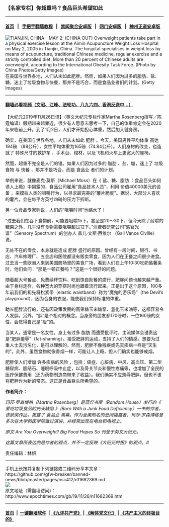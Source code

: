 ### 【名家专栏】你超重吗？食品巨头希望如此
------------------------

#### [首页](https://github.com/gfw-breaker/banned-news/blob/master/README.md) &nbsp;&nbsp;|&nbsp;&nbsp; [手把手翻墙教程](https://github.com/gfw-breaker/guides/wiki) &nbsp;&nbsp;|&nbsp;&nbsp; [禁闻聚合安卓版](https://github.com/gfw-breaker/bn-android) &nbsp;&nbsp;|&nbsp;&nbsp; [网门安卓版](https://github.com/oGate2/oGate) &nbsp;&nbsp;|&nbsp;&nbsp; [神州正道安卓版](https://github.com/SzzdOgate/update) 



<div><img alt="TIANJIN, CHINA - MAY 2: (CHINA OUT) Overweight patients take part in a physical exercise lesson at the Aimin Acupuncture Weight Loss Hospital on May 2, 2005 in Tianjin, China. The hospital specialises in weight loss by means of acupuncture, traditional Chinese medicine, regular exercise and a strictly controlled diet. More than 20 percent of Chinese adults are overweight, according to the International Obesity Task Force. (Photo by China Photos/Getty Images)" class="aligncenter wp-post-image" src="http://i.epochtimes.com/assets/uploads/2019/11/GettyImages-52751242-600x400.jpg"/>
<div class="red16 caption">
 在美国与世界各地，人们从未如此肥胖。然而，如果人们因为过多的脂肪、盐、糖，迷上了垃圾食物与快餐，那并不是巧合，而是食品业者们的计划。(Getty Images)
</div>
</div><hr/>

#### [翻墙必看视频（文昭、江峰、法轮功、八九六四、香港反送中...）](https://github.com/gfw-breaker/banned-news/blob/master/pages/links.md)

<div><p>
 【大纪元2019年11月26日讯】（英文大纪元专栏作家Martha Rosenberg撰写／陈霆编译）假期越来越靠近，很少有人愿意去思考一下，自己的体重肯定会在2020年来临前上升。到了1月2日，人们才开始担心体重，然后加入健身房。
</p>
<p>
 确实，在美国与世界各地，人们从未如此
 <ok href="http://www.epochtimes.com/gb/tag/%E8%82%A5%E8%83%96.html">
  肥胖
 </ok>
 。今天，美国男性平均体重
 <ok href="https://www.vox.com/2015/6/15/8784389/america-weight-gain" rel="noopener noreferrer" target="_blank">
  高达194磅
 </ok>
 （88公斤），女性平均体重为165磅（74.84公斤）。人们身材的改变，也造就了
 <ok href="https://www.salon.com/2014/03/13/5_shocking_reasons_why_americans_are_getting_fatter_partner/" rel="noopener noreferrer" target="_blank">
  特殊尺寸的救护车
 </ok>
 、手术台、棺材，以及飞机和火车上更宽大的座椅。
</p>
<p>
 然而，超重不完全是人们的错。如果人们因为过多的
 <ok href="http://www.epochtimes.com/gb/tag/%E8%84%82%E8%82%AA.html">
  脂肪
 </ok>
 、盐、糖，迷上了
 <ok href="http://www.epochtimes.com/gb/tag/%E5%9E%83%E5%9C%BE%E9%A3%9F%E7%89%A9.html">
  垃圾食物
 </ok>
 与
 <ok href="http://www.epochtimes.com/gb/tag/%E5%BF%AB%E9%A4%90.html">
  快餐
 </ok>
 ，那并不是巧合，而是
 <ok href="http://www.epochtimes.com/gb/tag/%E9%A3%9F%E5%93%81%E4%B8%9A.html">
  食品业
 </ok>
 者们的计划。
</p>
<p>
 举例来说，就像麦克·莫斯（Michael Moss）在《
 <ok href="https://www.amazon.com/Salt-Sugar-Fat-Giants-Hooked/dp/0812982193" rel="noopener noreferrer" target="_blank">
  盐、糖、脂肪
 </ok>
 ：食品巨头如何诱人上瘾》中揭露的，食品公司雇用“食品技术人员”，利用
 <ok href="https://www.nytimes.com/2013/02/24/magazine/the-extraordinary-science-of-junk-food.html?pagewanted=all&amp;_r=0" rel="noopener noreferrer" target="_blank">
  价值40000美元的设备
 </ok>
 ，来模拟人类的咀嚼行为，以寻求最完美的“薯片脆度”。据说，大部分人喜欢的薯片，会在每平方英寸四磅的压力下折断。
</p>
<p>
 另一位食品专家则说，人们的“咀嚼时间”也缩水了！
</p>
<p>
 “过去我们在吞下食物前，可能要咀嚼15下，甚至是20～30下，但今天除了耐嚼的糖果之外，几乎没有食物需要咀嚼超过12下。”消费者研究公司“感官光谱”（Sensory Spectrum）的创办人
 <ok href="https://experiencelife.com/article/scary-food-science/" rel="noopener noreferrer" target="_blank">
  盖儿·文斯·西维尔
 </ok>
 （Gail Vance Civille）说。
</p>
<p>
 无处不在的零食，本身就是造成
 <ok href="http://www.epochtimes.com/gb/tag/%E8%82%A5%E8%83%96.html">
  肥胖
 </ok>
 盛行的原因。曾经有一段时间，银行、书店、汽车修理厂、五金店和医院都没有贩卖零食，因为人们在正餐之间很少进食。过去当一些欧洲人来到美国商场里的美食广场，看到人们在上午10:30吃奶酪薯条时，他们会问：“那是一顿正餐吗？”这是一个很好的问题。
</p>
<p>
 随着超大号餐点、免费续杯饮料、吃到饱自助餐的盛行，肥胖问题也越来越严重。由于身材走样，各种宽大的穿搭时尚也跟着流行起来。正是出于这个原因，100多年前我们的祖先将松紧带（elastic waistband）称为“魔鬼的游乐场”（the Devil’s playground），因为合身的衣服，能使我们保持标准的体重。
</p>
<p>
 助长肥胖流行的，还有因政策发展的高果糖玉米糖浆、氢化玉米油等，这都容易令人发胖。另外，“胖”是个相对的概念。当身旁的朋友都170磅时，一位160磅的女性，会觉得自己是“瘦”的。
</p>
<p>
 当某人，通常是一名女性，身上有过多
 <ok href="http://www.epochtimes.com/gb/tag/%E8%84%82%E8%82%AA.html">
  脂肪
 </ok>
 而遭受批评时，主流媒体会谴责这是“肥胖羞辱”（fat-shaming）。接受肥胖的运动，支持了人们的情感。想要为过重人士去污名化，是可以理解的，然而，肥胖不像残疾或先天疾病一样是“天生的”。此外，虽然食物就像香烟一样，可能让人上瘾，但人们确实也能够戒烟。
</p>
<p>
 肥胖使人们增加
 <ok href="https://www.cdc.gov/healthyweight/effects/index.html" rel="noopener noreferrer" target="_blank">
  许多疾病的风险
 </ok>
 ，包括：癌症、心脏病、中风、高血压、第二型糖尿病、胆结石、睡眠呼吸中止症，以及骨关节炎和慢性疼痛等，也增加了全民的医疗保健费用（还为药物制造商带来了收益）。我们确实不应羞辱肥胖，但也不该将肥胖作为新的常态。这正是食品巨头所希望的。
</p>
<p>
 <strong>
  作者简介：
 </strong>
</p>
<p>
 <em>
  玛莎·罗森博格（Martha Rosenberg）是蓝灯书屋（Random House）发行的《
  <ok href="https://www.amazon.com/Born-Junk-Food-Deficiency-Quacks/dp/1616145935" rel="noopener noreferrer" target="_blank">
   爱吃垃圾食品的先天缺陷
  </ok>
  》（Born With a Junk Food Deficiency）一书的作者。该获奖作品，揭露了
  <ok href="http://www.epochtimes.com/gb/tag/%E9%A3%9F%E5%93%81%E4%B8%9A.html">
   食品业
  </ok>
  黑幕。作为全美知名的丑闻揭露者，玛莎·罗森博格曾多次在大学和医学院做过演讲，并经常出现在电台和电视上。
 </em>
</p>
<p>
 <em>
  原文
  <ok href="https://www.theepochtimes.com/are-you-overweight-big-food-hopes-so_3155445.html" rel="noopener noreferrer" target="_blank">
   Are You Overweight? Big Food Hopes So
  </ok>
  刊登于英文大纪元。
 </em>
</p>
<p>
 <em>
  这篇文章所表达的是作者的观点，并不一定反映《大纪元时报》的观点。#
 </em>
</p>
<p>
 责任编辑：林妍
</p>
</div>
<hr/>
手机上长按并复制下列链接或二维码分享本文章：<br/>
https://github.com/gfw-breaker/banned-news/blob/master/pages/nsc412/n11682369.md <br/>
<a href='https://github.com/gfw-breaker/banned-news/blob/master/pages/nsc412/n11682369.md'><img src='https://github.com/gfw-breaker/banned-news/blob/master/pages/nsc412/n11682369.md.png'/></a> <br/>
原文地址（需翻墙访问）：http://www.epochtimes.com/gb/19/11/26/n11682369.htm


------------------------
#### [首页](https://github.com/gfw-breaker/banned-news/blob/master/README.md) &nbsp;|&nbsp; [一键翻墙软件](https://github.com/gfw-breaker/nogfw/blob/master/README.md) &nbsp;| [《九评共产党》](https://github.com/gfw-breaker/9ping.md/blob/master/README.md#九评之一评共产党是什么) | [《解体党文化》](https://github.com/gfw-breaker/jtdwh.md/blob/master/README.md) | [《共产主义的终极目的》](https://github.com/gfw-breaker/gczydzjmd.md/blob/master/README.md)


<img src='http://gfw-breaker.win/banned-news/pages/nsc412/n11682369.md' width='0px' height='0px'/>